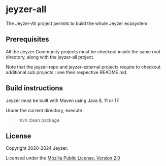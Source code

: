 # jeyzer-all
The Jeyzer-All project permits to build the whole Jeyzer ecosystem.

Prerequisites
------------------

All the Jeyzer Community projects must be checkout inside the same root directory, along with the jeyzer-all project. 

Note that the jeyzer-repo and jeyzer-external projects require to checkout additional sub projects : see their respective README.md.



Build instructions
------------------

Jeyzer must be built with Maven using Java 8, 11 or 17.

Under the current directory, execute :

> mvn clean package


License
-------

Copyright 2020-2024 Jeyzer.

Licensed under the [Mozilla Public License, Version 2.0](https://www.mozilla.org/media/MPL/2.0/index.815ca599c9df.txt)
